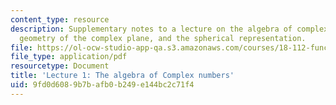 ```yaml
---
content_type: resource
description: Supplementary notes to a lecture on the algebra of complex numbers, the
  geometry of the complex plane, and the spherical representation.
file: https://ol-ocw-studio-app-qa.s3.amazonaws.com/courses/18-112-functions-of-a-complex-variable-fall-2008/9fd0d6089b7bafb0b249e144bc2c71f4_lecture1.pdf
file_type: application/pdf
resourcetype: Document
title: 'Lecture 1: The algebra of Complex numbers'
uid: 9fd0d608-9b7b-afb0-b249-e144bc2c71f4
---
```

